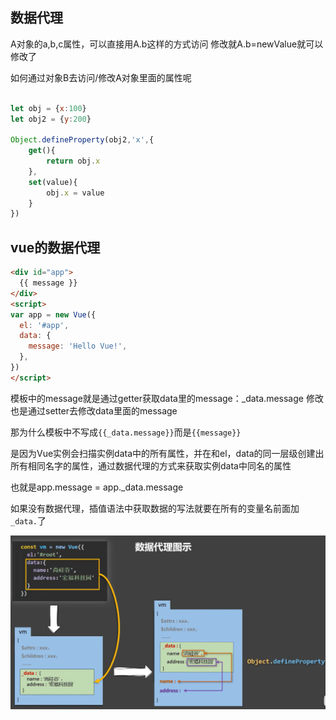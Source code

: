 ## 数据代理
A对象的a,b,c属性，可以直接用A.b这样的方式访问
修改就A.b=newValue就可以修改了

如何通过对象B去访问/修改A对象里面的属性呢

```js

let obj = {x:100}
let obj2 = {y:200}

Object.defineProperty(obj2,'x',{
    get(){
        return obj.x
    },
    set(value){
        obj.x = value
    }
})
```

## vue的数据代理

```html
<div id="app">
  {{ message }}
</div>
<script>
var app = new Vue({
  el: '#app',
  data: {
    message: 'Hello Vue!',
  },
})
</script>
```

模板中的message就是通过getter获取data里的message：_data.message
修改也是通过setter去修改data里面的message

那为什么模板中不写成`{{_data.message}}`而是`{{message}}`

是因为Vue实例会扫描实例data中的所有属性，并在和el，data的同一层级创建出所有相同名字的属性，通过数据代理的方式来获取实例data中同名的属性

也就是app.message = app._data.message

如果没有数据代理，插值语法中获取数据的写法就要在所有的变量名前面加`_data.`了

![](.//img/vue-proxy.png)
